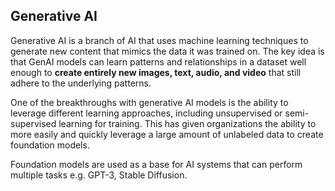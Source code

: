## Generative AI

Generative AI is a branch of AI that uses machine learning techniques to generate new content that mimics the data it was trained on. The key idea is that GenAI models can learn patterns and relationships in a dataset well enough to **create entirely new images, text, audio, and video** that still adhere to the underlying patterns.

One of the breakthroughs with generative AI models is the ability to leverage different learning approaches, including unsupervised or semi-supervised learning for training. This has given organizations the ability to more easily and quickly leverage a large amount of unlabeled data to create foundation models.

Foundation models are used as a base for AI systems that can perform multiple tasks e.g. GPT-3, Stable Diffusion.
